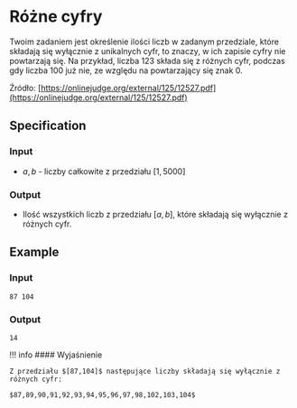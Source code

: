 # Różne cyfry

Twoim zadaniem jest określenie ilości liczb w zadanym przedziale, które składają się wyłącznie z unikalnych cyfr, to znaczy, w ich zapisie cyfry nie powtarzają się. Na przykład, liczba $123$ składa się z różnych cyfr, podczas gdy liczba $100$ już nie, ze względu na powtarzający się znak $0$.

Źródło: [https://onlinejudge.org/external/125/12527.pdf](https://onlinejudge.org/external/125/12527.pdf)

## Specification

### Input

* $a, b$ - liczby całkowite z przedziału $[1,5000]$

### Output

* Ilość wszystkich liczb z przedziału $[a,b]$, które składają się wyłącznie z różnych cyfr.

## Example

### Input

```
87 104
```

### Output

```
14
```

!!! info
	#### Wyjaśnienie
	
	Z przedziału $[87,104]$ następujące liczby składają się wyłącznie z różnych cyfr:
	
	$87,89,90,91,92,93,94,95,96,97,98,102,103,104$

